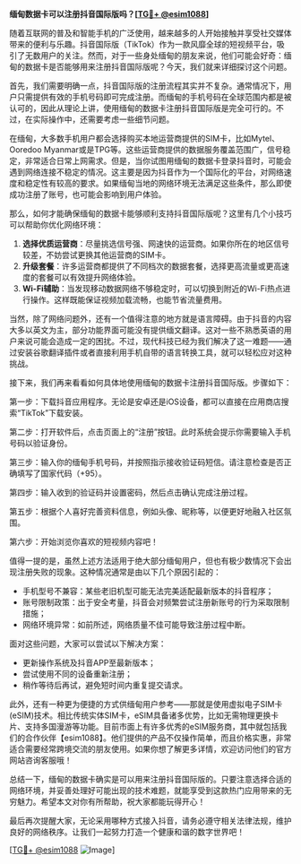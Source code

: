 **缅甸数据卡可以注册抖音国际版吗？[[TG💪+ @esim1088](https://t.me/s/esim1088)]**

随着互联网的普及和智能手机的广泛使用，越来越多的人开始接触并享受社交媒体带来的便利与乐趣。抖音国际版（TikTok）作为一款风靡全球的短视频平台，吸引了无数用户的关注。然而，对于一些身处缅甸的朋友来说，他们可能会好奇：缅甸的数据卡是否能够用来注册抖音国际版呢？今天，我们就来详细探讨这个问题。

首先，我们需要明确一点，抖音国际版的注册流程其实并不复杂。通常情况下，用户只需提供有效的手机号码即可完成注册。而缅甸的手机号码在全球范围内都是被认可的，因此从理论上讲，使用缅甸的数据卡注册抖音国际版是完全可行的。不过，在实际操作中，还需要考虑一些细节问题。

在缅甸，大多数手机用户都会选择购买本地运营商提供的SIM卡，比如Mytel、Ooredoo Myanmar或是TPG等。这些运营商提供的数据服务覆盖范围广，信号稳定，非常适合日常上网需求。但是，当你试图用缅甸的数据卡登录抖音时，可能会遇到网络连接不稳定的情况。这主要是因为抖音作为一个国际化的平台，对网络速度和稳定性有较高的要求。如果缅甸当地的网络环境无法满足这些条件，那么即使成功注册了账号，也可能会影响到用户体验。

那么，如何才能确保缅甸的数据卡能够顺利支持抖音国际版呢？这里有几个小技巧可以帮助你优化网络环境：

1. **选择优质运营商**：尽量挑选信号强、网速快的运营商。如果你所在的地区信号较差，不妨尝试更换其他运营商的SIM卡。
2. **升级套餐**：许多运营商都提供了不同档次的数据套餐，选择更高流量或更高速度的套餐可以有效提升网络体验。
3. **Wi-Fi辅助**：当发现移动数据网络不够稳定时，可以切换到附近的Wi-Fi热点进行操作。这样既能保证视频加载流畅，也能节省流量费用。

当然，除了网络问题外，还有一个值得注意的地方就是语言障碍。由于抖音的内容大多以英文为主，部分功能界面可能没有提供缅文翻译。这对一些不熟悉英语的用户来说可能会造成一定的困扰。不过，现代科技已经为我们解决了这一难题——通过安装谷歌翻译插件或者直接利用手机自带的语言转换工具，就可以轻松应对这种挑战。

接下来，我们再来看看如何具体地使用缅甸的数据卡注册抖音国际版。步骤如下：

第一步：下载抖音应用程序。无论是安卓还是iOS设备，都可以直接在应用商店搜索“TikTok”下载安装。

第二步：打开软件后，点击页面上的“注册”按钮。此时系统会提示你需要输入手机号码以验证身份。

第三步：输入你的缅甸手机号码，并按照指示接收验证码短信。请注意检查是否正确填写了国家代码（+95）。

第四步：输入收到的验证码并设置密码，然后点击确认完成注册过程。

第五步：根据个人喜好完善资料信息，例如头像、昵称等，以便更好地融入社区氛围。

第六步：开始浏览你喜欢的短视频内容吧！

值得一提的是，虽然上述方法适用于绝大部分缅甸用户，但也有极少数情况下会出现注册失败的现象。这种情况通常是由以下几个原因引起的：

- 手机型号不兼容：某些老旧机型可能无法完美适配最新版本的抖音程序；
- 账号限制政策：出于安全考量，抖音会对频繁尝试注册新账号的行为采取限制措施；
- 网络环境异常：如前所述，网络质量不佳可能导致注册过程中断。

面对这些问题，大家可以尝试以下解决方案：

- 更新操作系统及抖音APP至最新版本；
- 尝试使用不同的设备重新注册；
- 稍作等待后再试，避免短时间内重复提交请求。

此外，还有一种更为便捷的方式供缅甸用户参考——那就是使用虚拟电子SIM卡(eSIM)技术。相比传统实体SIM卡，eSIM具备诸多优势，比如无需物理更换卡片、支持多国漫游等功能。目前市面上有许多优秀的eSIM服务商，其中就包括我们的合作伙伴【esim1088】。他们提供的产品不仅操作简单，而且价格实惠，非常适合需要经常跨境交流的朋友使用。如果你想了解更多详情，欢迎访问他们的官方网站咨询客服哦！

总结一下，缅甸的数据卡确实是可以用来注册抖音国际版的。只要注意选择合适的网络环境，并妥善处理好可能出现的技术难题，就能享受到这款热门应用带来的无穷魅力。希望本文对你有所帮助，祝大家都能玩得开心！

最后再次提醒大家，无论采用哪种方式接入抖音，请务必遵守相关法律法规，维护良好的网络秩序。让我们一起努力打造一个健康和谐的数字世界吧！

[[TG💪+ @esim1088](https://t.me/s/esim1088) ![Image](https://i.postimg.cc/4NQfJmqS/Snipaste-2025-05-13-00-14-12.png)]